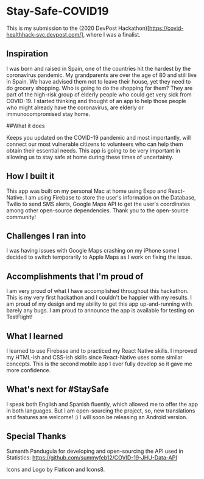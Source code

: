 # Stay-Safe-COVID19

This is my submission to the (2020 DevPost Hackathon)[https://covid-healthhack-svc.devpost.com/], where I was a finalist.

## Inspiration

I was born and raised in Spain, one of the countries hit the hardest by the coronavirus pandemic. My grandparents are over the age of 80 and still live in Spain. We have advised them not to leave their house, yet they need to do grocery shopping. Who is going to do the shopping for them? They are part of the high-risk group of elderly people who could get very sick from COVID-19. I started thinking and thought of an app to help those people who might already have the coronavirus, are elderly or immunocompromised stay home.

##What it does

Keeps you updated on the COVID-19 pandemic and most importantly, will connect our most vulnerable citizens to volunteers who can help them obtain their essential needs. This app is going to be very important in allowing us to stay safe at home during these times of uncertainty.

## How I built it

This app was built on my personal Mac at home using Expo and React-Native. I am using Firebase to store the user's information on the Database, Twilio to send SMS alerts, Google Maps API to get the user's coordinates among other open-source dependencies. Thank you to the open-source community!

## Challenges I ran into

I was having issues with Google Maps crashing on my iPhone some I decided to switch temporarily to Apple Maps as I work on fixing the issue.

## Accomplishments that I'm proud of

I am very proud of what I have accomplished throughout this hackathon. This is my very first hackathon and I couldn't be happier with my results. I am proud of my design and my ability to get this app up-and-running with barely any bugs. I am proud to announce the app is available for testing on TestFlight!

## What I learned

I learned to use Firebase and to practiced my React Native skills. I improved my HTML-ish and CSS-ish skills since React-Native uses some similar concepts. This is the second mobile app I ever fully develop so it gave me more confidence.

## What's next for #StaySafe

I speak both English and Spanish fluently, which allowed me to offer the app in both languages. But I am open-sourcing the project, so, new translations and features are welcome! :) I will soon be releasing an Android version.

## Special Thanks

Sumanth Pandugula for developing and open-sourcing the API used in Statistics: https://github.com/summyfeb12/COVID-19-JHU-Data-API

Icons and Logo by Flaticon and Icons8.
